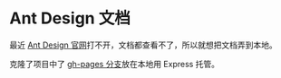 # Ant Design 文档

最近 [Ant Design 官网](https://ant.design/)打不开，文档都查看不了，所以就想把文档弄到本地。

克隆了项目中了 [gh-pages 分支](https://github.com/ant-design/ant-design/tree/gh-pages)放在本地用 Express 托管。